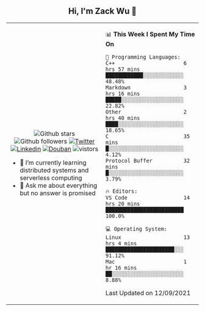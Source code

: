 <h2 align="center"> Hi, I'm Zack Wu 👋 </h2>

<table>
    <tr>
        <td valign="center" width="50%">
            <p align="center">
              <img src="https://img.shields.io/github/stars/keithnull?style=social" alt="Github stars" />
              <img src="https://img.shields.io/github/followers/keithnull?style=social" alt="Github followers" />
              <a href="https://twitter.com/_zackwu"><img src="https://img.shields.io/badge/@__zackwu-1DA1F2?style=flat&logo=Twitter&logoColor=white" alt="Twitter"/></a>
              <a href="https://www.linkedin.com/in/wuzhengke/?locale=en_US"><img src="https://img.shields.io/badge/@wuzhengke-0073b1?style=flat&logo=LinkedIn&logoColor=white" alt="Linkedin" /></a>
              <a href="https://www.douban.com/people/keith1"><img src="https://img.shields.io/badge/@keith1-007722?style=flat&logo=Douban&logoColor=white" alt="Douban" /></a>
              <img src="https://visitor-badge.glitch.me/badge?page_id=keithnull" alt="vistors" />
            </p>
            <ul>
                <li>🌱 I’m currently learning distributed systems and serverless computing</li>
                <li>💬 Ask me about everything but no answer is promised</li>
            </ul>
        </td>
       <td valign="top" width="50%">
    
<!--START_SECTION:waka-->
📊 **This Week I Spent My Time On** 

```text
💬 Programming Languages: 
C++                      6 hrs 57 mins       ████████████░░░░░░░░░░░░░   48.48% 
Markdown                 3 hrs 16 mins       █████░░░░░░░░░░░░░░░░░░░░   22.82% 
Other                    2 hrs 40 mins       ████░░░░░░░░░░░░░░░░░░░░░   18.65% 
C                        35 mins             █░░░░░░░░░░░░░░░░░░░░░░░░   4.12% 
Protocol Buffer          32 mins             █░░░░░░░░░░░░░░░░░░░░░░░░   3.79%

🔥 Editors: 
VS Code                  14 hrs 20 mins      █████████████████████████   100.0%

💻 Operating System: 
Linux                    13 hrs 4 mins       ██████████████████████░░░   91.12% 
Mac                      1 hr 16 mins        ██░░░░░░░░░░░░░░░░░░░░░░░   8.88%

```


 Last Updated on 12/09/2021
<!--END_SECTION:waka-->
</td></tr>
</table>


